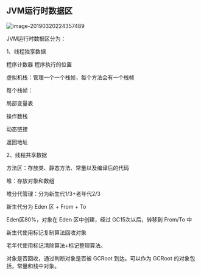 ## JVM运行时数据区

![image-20190320224357489](https://ws1.sinaimg.cn/large/006tKfTcly1g19n5mlr6sj316u0riwiw.jpg)

JVM运行时数据区分为：

1、线程独享数据

程序计数器 程序执行的位置

虚拟机栈：管理一个一个栈帧，每个方法会有一个栈帧

每个栈帧：

局部变量表

操作数栈

动态链接 

返回地址 

2、线程共享数据

方法区：存放类、静态方法、常量以及编译后的代码

堆：存放对象和数组

堆分代管理：分为新生代1/3+老年代2/3

新生代分为 Eden 区 + From + To

Eden区80%，对象在 Eden 区中创建，经过 GC15次以后，转移到 From/To 中

新生代使用标记复制算法回收对象

老年代使用标记清除算法+标记整理算法。

对象是否回收，通过判断对象是否被 GCRoot 到达。可以作为 GCRoot 的对象包括，常量和栈中对象。


